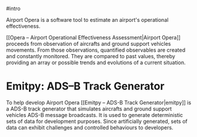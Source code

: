 #intro 

Airport Opera is a software tool to estimate an airport's operational effectiveness.

[[Opera – Airport Operational Effectiveness Assessment|Airport Opera]] proceeds from observation of aircrafts and ground support vehicles movements. From those observations, quantified observables are created and constantly monitored.
They are compared to past values, thereby providing an array or possible trends and evolutions of a current situation.


# Emitpy: ADS–B Track Generator

To help develop Airport Opera [[Emitpy – ADS-B Track Generator|emitpy]] is a ADS-B track generator that simulates aircrafts and ground support vehicles ADS-B message broadcasts. It is used to generate deterministic sets of data for development purposes. Since artificially generated, sets of data can exhibit challenges and controlled behaviours to developers.
